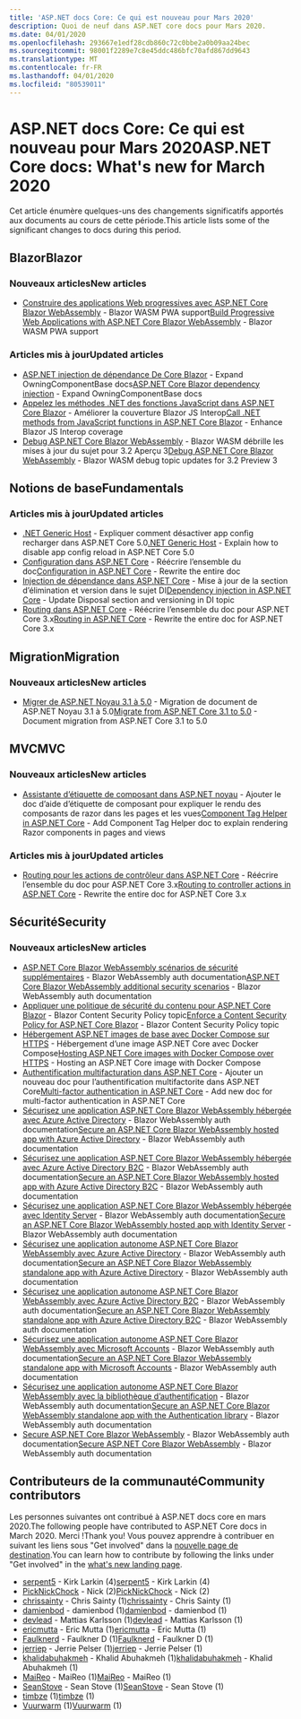 ```yaml
---
title: 'ASP.NET docs Core: Ce qui est nouveau pour Mars 2020'
description: Quoi de neuf dans ASP.NET core docs pour Mars 2020.
ms.date: 04/01/2020
ms.openlocfilehash: 293667e1edf28cdb860c72c0bbe2a0b09aa24bec
ms.sourcegitcommit: 98001f2289e7c8e45ddc486bfc70afd867dd9643
ms.translationtype: MT
ms.contentlocale: fr-FR
ms.lasthandoff: 04/01/2020
ms.locfileid: "80539011"
---
```

# <a name="aspnet-core-docs-whats-new-for-march-2020"></a><span data-ttu-id="e9e9d-103">ASP.NET docs Core: Ce qui est nouveau pour Mars 2020</span><span class="sxs-lookup"><span data-stu-id="e9e9d-103">ASP.NET Core docs: What's new for March 2020</span></span>

<span data-ttu-id="e9e9d-104">Cet article énumère quelques-uns des changements significatifs apportés aux documents au cours de cette période.</span><span class="sxs-lookup"><span data-stu-id="e9e9d-104">This article lists some of the significant changes to docs during this period.</span></span>

## <a name="blazor"></a><span data-ttu-id="e9e9d-105">Blazor</span><span class="sxs-lookup"><span data-stu-id="e9e9d-105">Blazor</span></span>

### <a name="new-articles"></a><span data-ttu-id="e9e9d-106">Nouveaux articles</span><span class="sxs-lookup"><span data-stu-id="e9e9d-106">New articles</span></span>

- <span data-ttu-id="e9e9d-107">[Construire des applications Web progressives avec ASP.NET Core Blazor WebAssembly](../blazor/progressive-web-app.md) - Blazor WASM PWA support</span><span class="sxs-lookup"><span data-stu-id="e9e9d-107">[Build Progressive Web Applications with ASP.NET Core Blazor WebAssembly](../blazor/progressive-web-app.md) - Blazor WASM PWA support</span></span>

### <a name="updated-articles"></a><span data-ttu-id="e9e9d-108">Articles mis à jour</span><span class="sxs-lookup"><span data-stu-id="e9e9d-108">Updated articles</span></span>

- <span data-ttu-id="e9e9d-109">[ASP.NET injection de dépendance De Core Blazor](../blazor/dependency-injection.md) - Expand OwningComponentBase docs</span><span class="sxs-lookup"><span data-stu-id="e9e9d-109">[ASP.NET Core Blazor dependency injection](../blazor/dependency-injection.md) - Expand OwningComponentBase docs</span></span>
- <span data-ttu-id="e9e9d-110">[Appelez les méthodes .NET des fonctions JavaScript dans ASP.NET Core Blazor](../blazor/call-dotnet-from-javascript.md) - Améliorer la couverture Blazor JS Interop</span><span class="sxs-lookup"><span data-stu-id="e9e9d-110">[Call .NET methods from JavaScript functions in ASP.NET Core Blazor](../blazor/call-dotnet-from-javascript.md) - Enhance Blazor JS Interop coverage</span></span>
- <span data-ttu-id="e9e9d-111">[Debug ASP.NET Core Blazor WebAssembly](../blazor/debug.md) - Blazor WASM débrille les mises à jour du sujet pour 3.2 Aperçu 3</span><span class="sxs-lookup"><span data-stu-id="e9e9d-111">[Debug ASP.NET Core Blazor WebAssembly](../blazor/debug.md) - Blazor WASM debug topic updates for 3.2 Preview 3</span></span>

## <a name="fundamentals"></a><span data-ttu-id="e9e9d-112">Notions de base</span><span class="sxs-lookup"><span data-stu-id="e9e9d-112">Fundamentals</span></span>

### <a name="updated-articles"></a><span data-ttu-id="e9e9d-113">Articles mis à jour</span><span class="sxs-lookup"><span data-stu-id="e9e9d-113">Updated articles</span></span>

- <span data-ttu-id="e9e9d-114">[.NET Generic Host](../fundamentals/host/generic-host.md) - Expliquer comment désactiver app config recharger dans ASP.NET Core 5.0</span><span class="sxs-lookup"><span data-stu-id="e9e9d-114">[.NET Generic Host](../fundamentals/host/generic-host.md) - Explain how to disable app config reload in ASP.NET Core 5.0</span></span>
- <span data-ttu-id="e9e9d-115">[Configuration dans ASP.NET Core](../fundamentals/configuration/index.md) - Réécrire l’ensemble du doc</span><span class="sxs-lookup"><span data-stu-id="e9e9d-115">[Configuration in ASP.NET Core](../fundamentals/configuration/index.md) - Rewrite the entire doc</span></span>
- <span data-ttu-id="e9e9d-116">[Injection de dépendance dans ASP.NET Core](../fundamentals/dependency-injection.md) - Mise à jour de la section d’élimination et version dans le sujet DI</span><span class="sxs-lookup"><span data-stu-id="e9e9d-116">[Dependency injection in ASP.NET Core](../fundamentals/dependency-injection.md) - Update Disposal section and versioning in DI topic</span></span>
- <span data-ttu-id="e9e9d-117">[Routing dans ASP.NET Core](../fundamentals/routing.md) - Réécrire l’ensemble du doc pour ASP.NET Core 3.x</span><span class="sxs-lookup"><span data-stu-id="e9e9d-117">[Routing in ASP.NET Core](../fundamentals/routing.md) - Rewrite the entire doc for ASP.NET Core 3.x</span></span>

## <a name="migration"></a><span data-ttu-id="e9e9d-118">Migration</span><span class="sxs-lookup"><span data-stu-id="e9e9d-118">Migration</span></span>

### <a name="new-articles"></a><span data-ttu-id="e9e9d-119">Nouveaux articles</span><span class="sxs-lookup"><span data-stu-id="e9e9d-119">New articles</span></span>

- <span data-ttu-id="e9e9d-120">[Migrer de ASP.NET Noyau 3.1 à 5.0](../migration/31-to-50.md) - Migration de document de ASP.NET Noyau 3.1 à 5.0</span><span class="sxs-lookup"><span data-stu-id="e9e9d-120">[Migrate from ASP.NET Core 3.1 to 5.0](../migration/31-to-50.md) - Document migration from ASP.NET Core 3.1 to 5.0</span></span>

## <a name="mvc"></a><span data-ttu-id="e9e9d-121">MVC</span><span class="sxs-lookup"><span data-stu-id="e9e9d-121">MVC</span></span>

### <a name="new-articles"></a><span data-ttu-id="e9e9d-122">Nouveaux articles</span><span class="sxs-lookup"><span data-stu-id="e9e9d-122">New articles</span></span>

- <span data-ttu-id="e9e9d-123">[Assistante d’étiquette de composant dans ASP.NET noyau](../mvc/views/tag-helpers/built-in/component-tag-helper.md) - Ajouter le doc d’aide d’étiquette de composant pour expliquer le rendu des composants de razor dans les pages et les vues</span><span class="sxs-lookup"><span data-stu-id="e9e9d-123">[Component Tag Helper in ASP.NET Core](../mvc/views/tag-helpers/built-in/component-tag-helper.md) - Add Component Tag Helper doc to explain rendering Razor components in pages and views</span></span>

### <a name="updated-articles"></a><span data-ttu-id="e9e9d-124">Articles mis à jour</span><span class="sxs-lookup"><span data-stu-id="e9e9d-124">Updated articles</span></span>

- <span data-ttu-id="e9e9d-125">[Routing pour les actions de contrôleur dans ASP.NET Core](../mvc/controllers/routing.md) - Réécrire l’ensemble du doc pour ASP.NET Core 3.x</span><span class="sxs-lookup"><span data-stu-id="e9e9d-125">[Routing to controller actions in ASP.NET Core](../mvc/controllers/routing.md) - Rewrite the entire doc for ASP.NET Core 3.x</span></span>

## <a name="security"></a><span data-ttu-id="e9e9d-126">Sécurité</span><span class="sxs-lookup"><span data-stu-id="e9e9d-126">Security</span></span>

### <a name="new-articles"></a><span data-ttu-id="e9e9d-127">Nouveaux articles</span><span class="sxs-lookup"><span data-stu-id="e9e9d-127">New articles</span></span>

- <span data-ttu-id="e9e9d-128">[ASP.NET Core Blazor WebAssembly scénarios de sécurité supplémentaires](../security/blazor/webassembly/additional-scenarios.md) - Blazor WebAssembly auth documentation</span><span class="sxs-lookup"><span data-stu-id="e9e9d-128">[ASP.NET Core Blazor WebAssembly additional security scenarios](../security/blazor/webassembly/additional-scenarios.md) - Blazor WebAssembly auth documentation</span></span>
- <span data-ttu-id="e9e9d-129">[Appliquer une politique de sécurité du contenu pour ASP.NET Core Blazor](../security/blazor/content-security-policy.md) - Blazor Content Security Policy topic</span><span class="sxs-lookup"><span data-stu-id="e9e9d-129">[Enforce a Content Security Policy for ASP.NET Core Blazor](../security/blazor/content-security-policy.md) - Blazor Content Security Policy topic</span></span>
- <span data-ttu-id="e9e9d-130">[Hébergement ASP.NET images de base avec Docker Compose sur HTTPS](../security/docker-compose-https.md) - Hébergement d’une image ASP.NET Core avec Docker Compose</span><span class="sxs-lookup"><span data-stu-id="e9e9d-130">[Hosting ASP.NET Core images with Docker Compose over HTTPS](../security/docker-compose-https.md) - Hosting an ASP.NET Core image with Docker Compose</span></span>
- <span data-ttu-id="e9e9d-131">[Authentification multifacturation dans ASP.NET Core](../security/authentication/mfa.md) - Ajouter un nouveau doc pour l’authentification multifactorite dans ASP.NET Core</span><span class="sxs-lookup"><span data-stu-id="e9e9d-131">[Multi-factor authentication in ASP.NET Core](../security/authentication/mfa.md) - Add new doc for multi-factor authentication in ASP.NET Core</span></span>
- <span data-ttu-id="e9e9d-132">[Sécurisez une application ASP.NET Core Blazor WebAssembly hébergée avec Azure Active Directory](../security/blazor/webassembly/hosted-with-azure-active-directory.md) - Blazor WebAssembly auth documentation</span><span class="sxs-lookup"><span data-stu-id="e9e9d-132">[Secure an ASP.NET Core Blazor WebAssembly hosted app with Azure Active Directory](../security/blazor/webassembly/hosted-with-azure-active-directory.md) - Blazor WebAssembly auth documentation</span></span>
- <span data-ttu-id="e9e9d-133">[Sécurisez une application ASP.NET Core Blazor WebAssembly hébergée avec Azure Active Directory B2C](../security/blazor/webassembly/hosted-with-azure-active-directory-b2c.md) - Blazor WebAssembly auth documentation</span><span class="sxs-lookup"><span data-stu-id="e9e9d-133">[Secure an ASP.NET Core Blazor WebAssembly hosted app with Azure Active Directory B2C](../security/blazor/webassembly/hosted-with-azure-active-directory-b2c.md) - Blazor WebAssembly auth documentation</span></span>
- <span data-ttu-id="e9e9d-134">[Sécurisez une application ASP.NET Core Blazor WebAssembly hébergée avec Identity Server](../security/blazor/webassembly/hosted-with-identity-server.md) - Blazor WebAssembly auth documentation</span><span class="sxs-lookup"><span data-stu-id="e9e9d-134">[Secure an ASP.NET Core Blazor WebAssembly hosted app with Identity Server](../security/blazor/webassembly/hosted-with-identity-server.md) - Blazor WebAssembly auth documentation</span></span>
- <span data-ttu-id="e9e9d-135">[Sécurisez une application autonome ASP.NET Core Blazor WebAssembly avec Azure Active Directory](../security/blazor/webassembly/standalone-with-azure-active-directory.md) - Blazor WebAssembly auth documentation</span><span class="sxs-lookup"><span data-stu-id="e9e9d-135">[Secure an ASP.NET Core Blazor WebAssembly standalone app with Azure Active Directory](../security/blazor/webassembly/standalone-with-azure-active-directory.md) - Blazor WebAssembly auth documentation</span></span>
- <span data-ttu-id="e9e9d-136">[Sécurisez une application autonome ASP.NET Core Blazor WebAssembly avec Azure Active Directory B2C](../security/blazor/webassembly/standalone-with-azure-active-directory-b2c.md) - Blazor WebAssembly auth documentation</span><span class="sxs-lookup"><span data-stu-id="e9e9d-136">[Secure an ASP.NET Core Blazor WebAssembly standalone app with Azure Active Directory B2C](../security/blazor/webassembly/standalone-with-azure-active-directory-b2c.md) - Blazor WebAssembly auth documentation</span></span>
- <span data-ttu-id="e9e9d-137">[Sécurisez une application autonome ASP.NET Core Blazor WebAssembly avec Microsoft Accounts](../security/blazor/webassembly/standalone-with-microsoft-accounts.md) - Blazor WebAssembly auth documentation</span><span class="sxs-lookup"><span data-stu-id="e9e9d-137">[Secure an ASP.NET Core Blazor WebAssembly standalone app with Microsoft Accounts](../security/blazor/webassembly/standalone-with-microsoft-accounts.md) - Blazor WebAssembly auth documentation</span></span>
- <span data-ttu-id="e9e9d-138">[Sécurisez une application autonome ASP.NET Core Blazor WebAssembly avec la bibliothèque d’authentification](../security/blazor/webassembly/standalone-with-authentication-library.md) - Blazor WebAssembly auth documentation</span><span class="sxs-lookup"><span data-stu-id="e9e9d-138">[Secure an ASP.NET Core Blazor WebAssembly standalone app with the Authentication library](../security/blazor/webassembly/standalone-with-authentication-library.md) - Blazor WebAssembly auth documentation</span></span>
- <span data-ttu-id="e9e9d-139">[Secure ASP.NET Core Blazor WebAssembly](../security/blazor/webassembly/index.md) - Blazor WebAssembly auth documentation</span><span class="sxs-lookup"><span data-stu-id="e9e9d-139">[Secure ASP.NET Core Blazor WebAssembly](../security/blazor/webassembly/index.md) - Blazor WebAssembly auth documentation</span></span>

## <a name="community-contributors"></a><span data-ttu-id="e9e9d-140">Contributeurs de la communauté</span><span class="sxs-lookup"><span data-stu-id="e9e9d-140">Community contributors</span></span>

<span data-ttu-id="e9e9d-141">Les personnes suivantes ont contribué à ASP.NET docs core en mars 2020.</span><span class="sxs-lookup"><span data-stu-id="e9e9d-141">The following people have contributed to ASP.NET Core docs in March 2020.</span></span> <span data-ttu-id="e9e9d-142">Merci !</span><span class="sxs-lookup"><span data-stu-id="e9e9d-142">Thank you!</span></span> <span data-ttu-id="e9e9d-143">Vous pouvez apprendre à contribuer en suivant les liens sous "Get involved" dans la [nouvelle page de destination](index.yml).</span><span class="sxs-lookup"><span data-stu-id="e9e9d-143">You can learn how to contribute by following the links under "Get involved" in the [what's new landing page](index.yml).</span></span>

- <span data-ttu-id="e9e9d-144">[serpent5](https://github.com/serpent5) - Kirk Larkin (4)</span><span class="sxs-lookup"><span data-stu-id="e9e9d-144">[serpent5](https://github.com/serpent5) - Kirk Larkin (4)</span></span>
- <span data-ttu-id="e9e9d-145">[PickNickChock](https://github.com/PickNickChock) - Nick (2)</span><span class="sxs-lookup"><span data-stu-id="e9e9d-145">[PickNickChock](https://github.com/PickNickChock) - Nick (2)</span></span>
- <span data-ttu-id="e9e9d-146">[chrissainty](https://github.com/chrissainty) - Chris Sainty (1)</span><span class="sxs-lookup"><span data-stu-id="e9e9d-146">[chrissainty](https://github.com/chrissainty) - Chris Sainty (1)</span></span>
- <span data-ttu-id="e9e9d-147">[damienbod](https://github.com/damienbod) - damienbod (1)</span><span class="sxs-lookup"><span data-stu-id="e9e9d-147">[damienbod](https://github.com/damienbod) - damienbod (1)</span></span>
- <span data-ttu-id="e9e9d-148">[devlead](https://github.com/devlead) - Mattias Karlsson (1)</span><span class="sxs-lookup"><span data-stu-id="e9e9d-148">[devlead](https://github.com/devlead) - Mattias Karlsson (1)</span></span>
- <span data-ttu-id="e9e9d-149">[ericmutta](https://github.com/ericmutta) - Eric Mutta (1)</span><span class="sxs-lookup"><span data-stu-id="e9e9d-149">[ericmutta](https://github.com/ericmutta) - Eric Mutta (1)</span></span>
- <span data-ttu-id="e9e9d-150">[Faulknerd](https://github.com/Faulknerd) - Faulkner D (1)</span><span class="sxs-lookup"><span data-stu-id="e9e9d-150">[Faulknerd](https://github.com/Faulknerd) - Faulkner D (1)</span></span>
- <span data-ttu-id="e9e9d-151">[jerriep](https://github.com/jerriep) - Jerrie Pelser (1)</span><span class="sxs-lookup"><span data-stu-id="e9e9d-151">[jerriep](https://github.com/jerriep) - Jerrie Pelser (1)</span></span>
- <span data-ttu-id="e9e9d-152">[khalidabuhakmeh](https://github.com/khalidabuhakmeh) - Khalid Abuhakmeh (1)</span><span class="sxs-lookup"><span data-stu-id="e9e9d-152">[khalidabuhakmeh](https://github.com/khalidabuhakmeh) - Khalid Abuhakmeh (1)</span></span>
- <span data-ttu-id="e9e9d-153">[MaiReo](https://github.com/MaiReo) - MaiReo (1)</span><span class="sxs-lookup"><span data-stu-id="e9e9d-153">[MaiReo](https://github.com/MaiReo) - MaiReo (1)</span></span>
- <span data-ttu-id="e9e9d-154">[SeanStove](https://github.com/SeanStove) - Sean Stove (1)</span><span class="sxs-lookup"><span data-stu-id="e9e9d-154">[SeanStove](https://github.com/SeanStove) - Sean Stove (1)</span></span>
- <span data-ttu-id="e9e9d-155">[timbze](https://github.com/timbze) (1)</span><span class="sxs-lookup"><span data-stu-id="e9e9d-155">[timbze](https://github.com/timbze) (1)</span></span>
- <span data-ttu-id="e9e9d-156">[Vuurwarm](https://github.com/Vuurwarm) (1)</span><span class="sxs-lookup"><span data-stu-id="e9e9d-156">[Vuurwarm](https://github.com/Vuurwarm) (1)</span></span>

